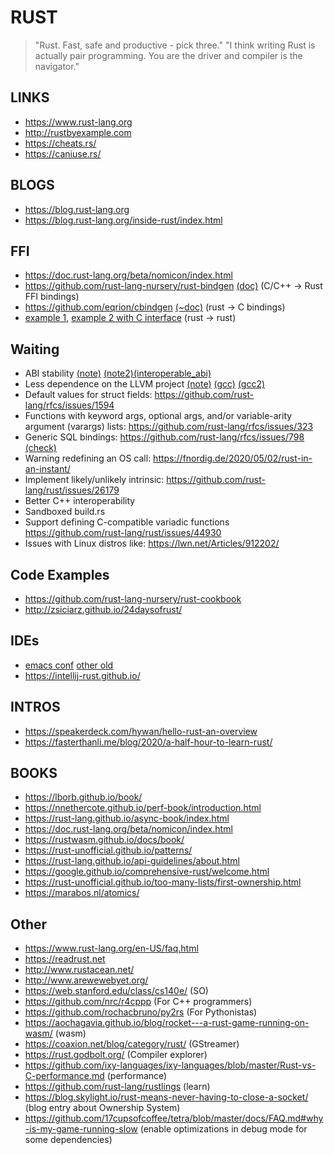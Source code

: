 RUST
====

> "Rust. Fast, safe and productive - pick three."
> "I think writing Rust is actually pair programming. You are the driver and compiler is the navigator."


LINKS
-----

* https://www.rust-lang.org
* http://rustbyexample.com
* https://cheats.rs/
* https://caniuse.rs/

BLOGS
-----

* https://blog.rust-lang.org
* https://blog.rust-lang.org/inside-rust/index.html

FFI
-----
* https://doc.rust-lang.org/beta/nomicon/index.html
* https://github.com/rust-lang-nursery/rust-bindgen [(doc)](https://rust-lang.github.io/rust-bindgen/)  (C/C++ -> Rust FFI bindings)
* https://github.com/eqrion/cbindgen [(~doc)](https://michael-f-bryan.github.io/rust-ffi-guide/) (rust -> C bindings)
* [example 1](https://github.com/Michael-F-Bryan/plugins_in_rust), [example 2 with C interface](https://github.com/kmdouglass/rust-libloading-example) (rust -> rust)

Waiting
------

* ABI stability [(note)](https://viruta.org/rust-stable-abi.html) [(note2)](https://gankra.github.io/blah/swift-abi/)[(interoperable_abi)](https://github.com/rust-lang/rust/pull/105586)
* Less dependence on the LLVM project [(note)](https://jason-williams.co.uk/a-possible-new-backend-for-rust) [(gcc)](https://rust-gcc.github.io/) [(gcc2)](https://lwn.net/Articles/871283/)
* Default values for struct fields: https://github.com/rust-lang/rfcs/issues/1594
* Functions with keyword args, optional args, and/or variable-arity argument (varargs) lists: https://github.com/rust-lang/rfcs/issues/323
* Generic SQL bindings: https://github.com/rust-lang/rfcs/issues/798 [(check)](https://github.com/launchbadge/sqlx)
* Warning redefining an OS call: https://fnordig.de/2020/05/02/rust-in-an-instant/
* Implement likely/unlikely intrinsic: https://github.com/rust-lang/rust/issues/26179
* Better C++ interoperability
* Sandboxed build.rs
* Support defining C-compatible variadic functions https://github.com/rust-lang/rust/issues/44930
* Issues with Linux distros like: https://lwn.net/Articles/912202/

Code Examples
--------
* https://github.com/rust-lang-nursery/rust-cookbook
* http://zsiciarz.github.io/24daysofrust/

IDEs
----
* [emacs conf](http://willspeak.me/2018/12/08/racing-onwards.html) [other old](https://gist.github.com/jonathandturner/f529be1ed6e25f06952f0600dcfa9a3d)
* https://intellij-rust.github.io/

INTROS
------

* https://speakerdeck.com/hywan/hello-rust-an-overview
* https://fasterthanli.me/blog/2020/a-half-hour-to-learn-rust/


BOOKS
-----

* https://lborb.github.io/book/
* https://nnethercote.github.io/perf-book/introduction.html
* https://rust-lang.github.io/async-book/index.html
* https://doc.rust-lang.org/beta/nomicon/index.html
* https://rustwasm.github.io/docs/book/
* https://rust-unofficial.github.io/patterns/
* https://rust-lang.github.io/api-guidelines/about.html
* https://google.github.io/comprehensive-rust/welcome.html
* https://rust-unofficial.github.io/too-many-lists/first-ownership.html
* https://marabos.nl/atomics/

Other
-------

* https://www.rust-lang.org/en-US/faq.html
* https://readrust.net
* http://www.rustacean.net/
* http://www.arewewebyet.org/
* https://web.stanford.edu/class/cs140e/ (SO)
* https://github.com/nrc/r4cppp (For C++ programmers)
* https://github.com/rochacbruno/py2rs (For Pythonistas)
* https://aochagavia.github.io/blog/rocket---a-rust-game-running-on-wasm/ (wasm)
* https://coaxion.net/blog/category/rust/ (GStreamer)
* https://rust.godbolt.org/ (Compiler explorer)
* https://github.com/ixy-languages/ixy-languages/blob/master/Rust-vs-C-performance.md (performance)
* https://github.com/rust-lang/rustlings (learn)
* https://blog.skylight.io/rust-means-never-having-to-close-a-socket/ (blog entry about Ownership System)
* https://github.com/17cupsofcoffee/tetra/blob/master/docs/FAQ.md#why-is-my-game-running-slow (enable optimizations in debug mode for some dependencies)
